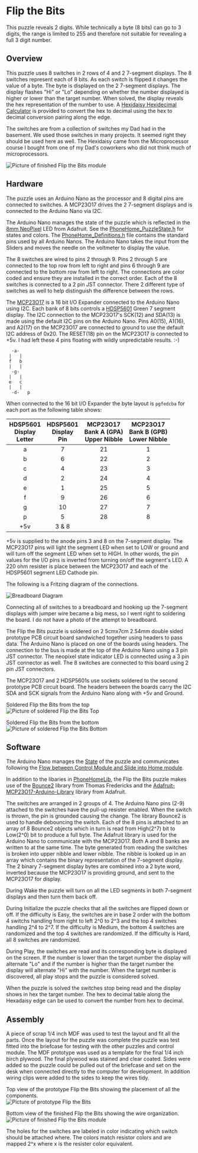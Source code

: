 # Flip the Bits

This puzzle reveals 2 digits. While technically a byte (8 bits) can go to 3 digits, the range is limited to 255 and therefore not suitable for revealing a full 3 digit number.

## Overview

This puzzle uses 8 switches in 2 rows of 4 and 2 7-segment displays. The 8 switches represent each of 8 bits. As each switch is flipped it changes the value of a byte. The byte is displayed on the 2 7-segment displays. The display flashes "Hi" or "Lo" depending on whether the number displayed is higher or lower than the target number.
When solved, the display reveals the hex representation of the number to use. A [Hexidaisy Hexidecimal Calculator](https://www.computerhistory.org/collections/catalog/102757130) is provided to convert the hex to decimal using the hex to decimal conversion pairing along the edge.

The switches are from a collection of switches my Dad had in the basement. We used those switches in many projects. It seemed right they should be used here as well. The Hexidaisy came from the Microprocessor course I bought from one of my Dad's coworkers who did not think much of microprocessors.

![Picture of finished Flip the Bits module](../images/FlipBits_Finished_Top.jpg)


## Hardware

The puzzle uses an Arduino Nano as the processor and 8 digital pins are connected to switches. A MCP23O17 drives the 2 7-segment displays and is connected to the Arduino Nano via I2C.

The Arduino Nano manages the state of the puzzle which is reflected in the [8mm NeoPixel](https://www.adafruit.com/product/1734) LED from Adafruit. See the [PhoneHome_PuzzleState.h](../PhoneHomeLib/PhoneHome_PuzzleState.h) for states and colors. The [PhoneHome_Definitions.h](../PhoneHomeLib/PhoneHome_Definitions.h) file contains the standard pins used by all Arduino Nanos. The Arduino Nano takes the input from the Sliders and moves the needle on the voltmeter to display the value.

The 8 switches are wired to pins 2 through 9. Pins 2 through 5 are connected to the top row from left to right and pins 6 through 9 are connected to the bottom row from left to right. The connections are color coded and ensure they are installed in the correct order. Each of the 8 switches is connected to a 2 pin JST connector. There 2 different type of switches as well to help distinguish the difference between the rows.

The [MCP23O17](https://www.adafruit.com/product/732) is a 16 bit I/O Expander connected to the Arduino Nano using I2C. Each bank of 8 bits controls a [HDSP5601](https://www.mouser.com/ProductDetail/Broadcom-Avago/HDSP-5601?qs=pQfy5%252BKCabIyrlT3Y4pBSQ%3D%3D) Green 7 segment display. The I2C connection to the MCP23O17's SCK(12) and SDA(13) is made using the default I2C pins on the Arduino Nano. Pins A0(15), A1(16), and A2(17) on the MCP23O17 are connected to ground to use the default I2C address of 0x20. The RESET(18) pin on the MCP23O17 is connected to +5v. I had left these 4 pins floating with wildly unpredictable results. :-)

```
  -a-
 |   |
 f   b
 |   |
  -g-
 |   |
 e   c
 |   |
  -d-   p
```

When connected to the 16 bit I/O Expander the byte layout is `pgfedcba` for each port as the following table shows:

| HDSP5601<BR>Display<BR>Letter | HDSP5601<BR>Display<BR>Pin | MCP23O17<BR>Bank A (GPA)<BR>Upper Nibble | MCP23O17<BR>Bank B (GPB)<BR>Lower Nibble |
| :---: | :---: | :---: | :---: |
| a   | 7     | 21 | 1 |
| b   | 6     | 22 | 2 |
| c   | 4     | 23 | 3 |
| d   | 2     | 24 | 4 |
| e   | 1     | 25 | 5 |
| f   | 9     | 26 | 6 |
| g   | 10    | 27 | 7 |
| p   | 5     | 28 | 8 |
| +5v | 3 & 8 |    |   |

+5v is supplied to the anode pins 3 and 8 on the 7-segment display. The MCP23O17 pins will light the segment LED when set to LOW or ground and will turn off the segment LED when set to HIGH. In other words, the pin values for the I/O pins is inverted from turning on/off the segment's LED. A 220 ohm resister is place between the MCP23O17 and each of the HDSP5601 segment LED Cathode pin.

The following is a Fritzing diagram of the connections.

![Breadboard Diagram](../images/FlipBits_Breadboard_Diagram.jpg)

Connecting all of switches to a breadboard and hooking up the 7-segment displays with jumper wire became a big mess, so I went right to soldering the board. I do not have a photo of the attempt to breadboard.

The Flip the Bits puzzle is soldered on 2 5cmx7cm 2.54mm double sided prototype PCB circuit board sandwiched together using headers to pass data. The Arduino Nano is placed on one of the boards using headers. The connection to the bus is made at the top of the Arduino Nano using a 3 pin JST connector. The neopixel state indicator LED is connected using a 3 pin JST connector as well. The 8 switches are connected to this board using 2 pin JST connectors.

The MCP23O17 and 2 HDSP5601s use sockets soldered to the second prototype PCB circuit board. The headers between the boards carry the I2C SDA and SCK signals from the Arduino Nano along with +5v and Ground.

Soldered Flip the Bits from the top<br>
![Picture of soldered Flip the Bits Top](../images/FlipBits_Soldered_Top.jpg)

Soldered Flip the Bits from the bottom<br>
![Picture of soldered Flip the Bits Bottom](../images/FlipBits_Soldered_Bottom.jpg)


## Software

The Arduino Nano manages the [State](../PhoneHomeLib/README.md#state-diagram) of the puzzle and communicates following the [Flow between Control Module and Slide into Home module](../PhoneHomeLib/README.md#sequence-diagram).

In addition to the libaries in [PhoneHomeLib](../PhoneHomeLib), the Flip the Bits puzzle makes use of the [Bounce2](https://github.com/thomasfredericks/Bounce2) library from Thomas Fredericks and the [Adafruit-MCP23O17-Arduino-Library](https://github.com/adafruit/Adafruit-MCP23017-Arduino-Library) library from Adafruit.

The switches are arranged in 2 groups of 4. The Arduino Nano pins (2-9) attached to the switches have the pull-up resister enabled. When the switch is thrown, the pin is grounded causing the change. The library Bounce2 is used to handle debouncing the switch. Each of the 8 pins is attached to an array of 8 Bounce2 objects which in turn is read from High(2^7) bit to Low(2^0) bit to produce a full byte.
The Adafruit library is used for the Arduino Nano to communicate with the MCP23O17. Both A and B banks are written to at the same time. The byte generated from reading the switches is broken into upper nibble and lower nibble. The nibble is looked up in an array which contains the binary representation of the 7-segment display. The 2 binary 7-segment display bytes are combined into a 2 byte word, inverted because the MCP23O17 is providing ground, and sent to the MCP23O17 for display.

During Wake the puzzle will turn on all the LED segments in both 7-segment displays and then turn them back off.

During Initialize the puzzle checks that all the switches are flipped down or off. If the difficulty is Easy, the switches are in base 2 order with the bottom 4 switchs handling from right to left 2^0 to 2^3 and the top 4 switches handling 2^4 to 2^7. If the difficulty is Medium, the bottom 4 switches are randomized and the top 4 switches are randomized. If the difficulty is Hard, all 8 switches are randomized.

During Play, the switches are read and its corresponding byte is displayed on the screen.  If the number is lower than the target number the display will alternate "Lo" and if the number is higher than the target number the display will alternate "Hi" with the number.
When the target number is discovered, all play stops and the puzzle is considered solved.

When the puzzle is solved the switches stop being read and the display shows in hex the target number. The hex to decimal table along the Hexadaisy edge can be used to convert the number from hex to decimal.


## Assembly

A piece of scrap 1/4 inch MDF was used to test the layout and fit all the parts. Once the layout for the puzzle was complete the puzzle was test fitted into the briefcase for testing with the other puzzles and control module. The MDF prototype was used as a template for the final 1/4 inch birch plywood. The final plywood was stained and clear coated.  Sides were added so the puzzle could be pulled out of the briefcase and set on the desk when connected directly to the computer for development. In addition wiring clips were added to the sides to keep the wires tidy.

Top view of the prototype Flip the Bits showing the placement of all the components.<br>
![Picture of prototype Flip the Bits](../images/FlipBits_Prototype_Top.jpg)

Bottom view of the finished Flip the Bits showing the wire organization.<br>
![Picture of finished Flip the Bits module](../images/FlipBits_Finished_Bottom.jpg)

The holes for the switches are labeled in color indicating which switch should be attached where. The colors match resistor colors and are mapped 2^x where x is the resister color equivalent.
